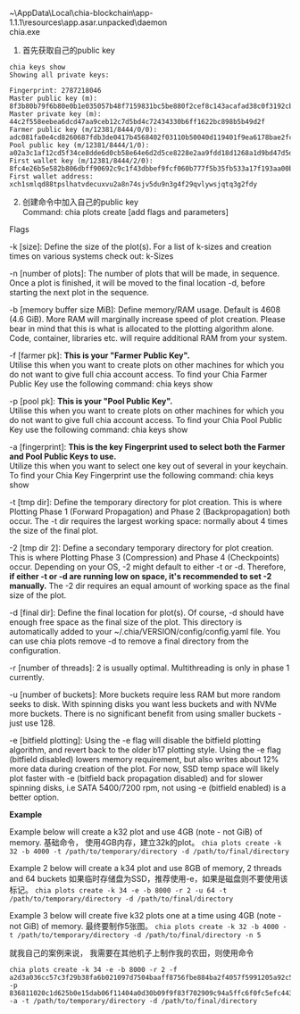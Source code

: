 ~\AppData\Local\chia-blockchain\app-1.1.1\resources\app.asar.unpacked\daemon  
chia.exe

1. 首先获取自己的public key 
```
chia keys show
Showing all private keys:

Fingerprint: 2787218046
Master public key (m): 8f3b80b79f6b80e0b1e035057b48f7159831bc5be880f2cef8c143acafad38c0f3192cbd87dd560f994fe1d7839904bf
Master private key (m): 44c2f558eebea6dcd47aa9ceb12c7d5bd4c72434330b6ff1622bc898b5b49d2f
Farmer public key (m/12381/8444/0/0): adc081fa0e4cd8260687fdb3de0417b4568402f03110b50040d119401f9ea6178bae2fc77e373f4732faaa21dfa60aeb
Pool public key (m/12381/8444/1/0): a02a3c1af12cd5f34ce8dde6d0cb58e64e6d2d5ce8228e2aa9fdd18d1268a1d9bd47d5d2bceb828237d0643ea4904437
First wallet key (m/12381/8444/2/0): 8fc4e26b5e582b806dbff90692c9c1f43dbbef9fcf060b777f5b35fb533a17f193aa00be4d369c243ef3331d46142091
First wallet address: xch1smlqd88tpslhatvdecuxvu2a8n74sjv5du9n3g4f29qvlywsjqtq3g2fdy
```  

2. 创建命令中加入自己的public key  
Command: chia plots create [add flags and parameters]

Flags

-k [size]: Define the size of the plot(s). 
For a list of k-sizes and creation times on various systems check out: k-Sizes

-n [number of plots]: The number of plots that will be made, in sequence. 
Once a plot is finished, it will be moved to the final location -d, before starting the next plot in the sequence.

-b [memory buffer size MiB]: Define memory/RAM usage. 
Default is 4608 (4.6 GiB). More RAM will marginally increase speed of plot creation. 
Please bear in mind that this is what is allocated to the plotting algorithm alone. 
Code, container, libraries etc. will require additional RAM from your system.

-f [farmer pk]: **This is your "Farmer Public Key".**  
Utilise this when you want to create plots on other machines for which you do not want to give full chia account access. To find your Chia Farmer Public Key use the following command: chia keys show

-p [pool pk]: **This is your "Pool Public Key".**  
Utilise this when you want to create plots on other machines for which you do not want to give full chia account access. To find your Chia Pool Public Key use the following command: chia keys show

-a [fingerprint]: **This is the key Fingerprint used to select both the Farmer and Pool Public Keys to use.**  
Utilize this when you want to select one key out of several in your keychain. 
To find your Chia Key Fingerprint use the following command: chia keys show

-t [tmp dir]: Define the temporary directory for plot creation. This is where Plotting Phase 1 (Forward Propagation) and Phase 2 (Backpropagation) both occur. The -t dir requires the largest working space: normally about 4 times the size of the final plot.

-2 [tmp dir 2]: Define a secondary temporary directory for plot creation. 
This is where Plotting Phase 3 (Compression) and Phase 4 (Checkpoints) occur. 
Depending on your OS, -2 might default to either -t or -d. 
Therefore, **if either -t or -d are running low on space, it's recommended to set -2 manually.** 
The -2 dir requires an equal amount of working space as the final size of the plot.

-d [final dir]: Define the final location for plot(s). Of course, -d should have enough free space as the final size of the plot. This directory is automatically added to your ~/.chia/VERSION/config/config.yaml file. You can use chia plots remove -d to remove a final directory from the configuration.

-r [number of threads]: 2 is usually optimal. Multithreading is only in phase 1 currently.

-u [number of buckets]: More buckets require less RAM but more random seeks to disk. 
With spinning disks you want less buckets and with NVMe more buckets. 
There is no significant benefit from using smaller buckets - just use 128.

-e [bitfield plotting]: 
Using the -e flag will disable the bitfield plotting algorithm, and revert back to the older b17 plotting style. 
Using the -e flag (bitfield disabled) lowers memory requirement, 
but also writes about 12% more data during creation of the plot. 
For now, SSD temp space will likely plot faster with -e (bitfield back propagation disabled) 
and for slower spinning disks, i.e SATA 5400/7200 rpm, not using -e (bitfield enabled) is a better option.

**Example**

Example below will create a k32 plot and use 4GB (note - not GiB) of memory.
基础命令， 使用4GB内存，建立32k的plot。
```chia plots create -k 32 -b 4000 -t /path/to/temporary/directory -d /path/to/final/directory```

Example 2 below will create a k34 plot and use 8GB of memory, 2 threads and 64 buckets
如果临时存储盘为SSD，推荐使用-e，如果是磁盘则不要使用该标记。
```chia plots create -k 34 -e -b 8000 -r 2 -u 64 -t /path/to/temporary/directory -d /path/to/final/directory```

Example 3 below will create five k32 plots one at a time using 4GB (note - not GiB) of memory.
最终要制作5张图。
```chia plots create -k 32 -b 4000 -t /path/to/temporary/directory -d /path/to/final/directory -n 5```

就我自己的案例来说， 我需要在其他机子上制作我的农田，则使用命令
```
chia plots create -k 34 -e -b 8000 -r 2 -f a2d3a036cc57c3f29b38fa6b021097d7504baaff8756fbe884ba2f4057f5991205a92c535fe96e35468b2e06c47f2d8e -p 836811020c1d625b0e15dab06f11404a0d30b09f9f83f702909c94a5ffc6f0fc5efc443763c0852430c93fa5789ebd9d -a -t /path/to/temporary/directory -d /path/to/final/directory
```
